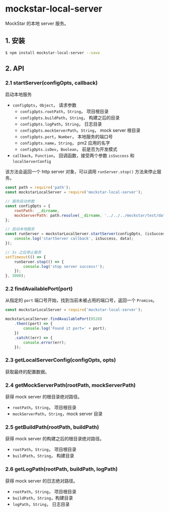 # mockstar-local-server

MockStar 的本地 server 服务。

## 1. 安装

```bash
$ npm install mockstar-local-server --save
```

## 2. API

### 2.1 startServer(configOpts, callback)

启动本地服务

- `configOpts`，`Object`， 请求参数
  - `configOpts.rootPath`，`String`， 项目根目录
  - `configOpts.buildPath`，`String`， 构建之后的目录
  - `configOpts.logPath`，`String`， 日志目录
  - `configOpts.mockServerPath`，`String`， mock server 根目录
  - `configOpts.port`，`Number`， 本地服务的端口号
  - `configOpts.name`，`String`， pm2 应用的名字
  - `configOpts.isDev`，`Boolean`， 前是否为开发模式
- `callback`，`Function`， 回调函数，接受两个参数 `isSuccess` 和 `localServerConfig`

该方法会返回一个 http server 对象，可以调用 `runServer.stop()` 方法来停止服务。

```javascript
const path = require('path');
const mockstarLocalServer = require('mockstar-local-server');

// 服务启动参数
const configOpts = {
    rootPath: __dirname,
    mockServerPath: path.resolve(__dirname, '../../../mockstar/test/data/fixtures/mock_server/mockers')
};

// 启动本地服务
const runServer = mockstarLocalServer.startServer(configOpts, (isSuccess, data) => {
    console.log('startServer callback', isSuccess, data);
});

// 3s 之后停止服务
setTimeout(() => {
    runServer.stop(() => {
        console.log('stop server success!');
    });
}, 3000);
```


### 2.2 findAvailablePort(port)

从指定的 `port` 端口号开始，找到当前未被占用的端口号，返回一个 `Promise`。

```javascript
const mockstarLocalServer = require('mockstar-local-server');

mockstarLocalServer.findAvailablePort(9528)
    .then((port) => {
        console.log('Found it port=' + port);
    })
    .catch((err) => {
        console.error(err);
    });
```

### 2.3 getLocalServerConfig(configOpts, opts)

获取最终的配置数据。

### 2.4 getMockServerPath(rootPath, mockServerPath)

获得 mock server 的根目录绝对路径。

- `rootPath`，`String`， 项目根目录
- `mockServerPath`，`String`，mock server 目录

### 2.5 getBuildPath(rootPath, buildPath)

获得 mock server 的构建之后的根目录绝对路径。

- `rootPath`，`String`， 项目根目录
- `buildPath`，`String`， 构建目录

### 2.6 getLogPath(rootPath, buildPath, logPath)

获得 mock server 的日志绝对路径。

- `rootPath`，`String`， 项目根目录
- `buildPath`，`String`，构建目录
- `logPath`，`String`， 日志目录
